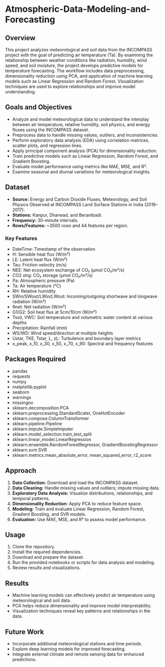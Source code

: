 # Atmospheric-Data-Modeling-and-Forecasting

## Overview

This project analyzes meteorological and soil data from the INCOMPASS project with the goal of predicting air temperature (Ta). By examining the relationship between weather conditions like radiation, humidity, wind speed, and soil moisture, the project develops predictive models for temperature forecasting. The workflow includes data preprocessing, dimensionality reduction using PCA, and application of machine learning models such as Linear Regression and Random Forest. Visualization techniques are used to explore relationships and improve model understanding.

## Goals and Objectives

- Analyze and model meteorological data to understand the interplay between air temperature, relative humidity, soil physics, and energy fluxes using the INCOMPASS dataset.
- Preprocess data to handle missing values, outliers, and inconsistencies.
- Perform exploratory data analysis (EDA) using correlation matrices, scatter plots, and regression lines.
- Apply principal component analysis (PCA) for dimensionality reduction.
- Train predictive models such as Linear Regression, Random Forest, and Gradient Boosting.
- Evaluate model performance using metrics like MAE, MSE, and R².
- Examine seasonal and diurnal variations for meteorological insights.

## Dataset

- **Source:** Energy and Carbon Dioxide Fluxes, Meteorology, and Soil Physics Observed at INCOMPASS Land Surface Stations in India (2016–2017).
- **Stations:** Kanpur, Dharwad, and Berambadi.
- **Frequency:** 30-minute intervals.
- **Rows/Features:** ~3500 rows and 44 features per region.

### Key Features

- DateTime: Timestamp of the observation
- H: Sensible heat flux (W/m²)
- LE: Latent heat flux (W/m²)
- Tau: Friction velocity (m/s)
- NEE: Net ecosystem exchange of CO₂ (μmol CO₂/m²/s)
- CO2 strg: CO₂ storage (μmol CO₂/m²/s)
- Pa: Atmospheric pressure (Pa)
- Ta: Air temperature (°C)
- RH: Relative humidity
- SWin/SWout/LWin/LWout: Incoming/outgoing shortwave and longwave radiation (W/m²)
- Rnet: Net radiation (W/m²)
- G1/G2: Soil heat flux at 5cm/10cm (W/m²)
- Tsoil, VWC: Soil temperature and volumetric water content at various depths
- Precipitation: Rainfall (mm)
- WS/WD: Wind speed/direction at multiple heights
- Ustar, TKE, Tstar, L, zL: Turbulence and boundary layer metrics
- x_peak, x_10, x_30, x_50, x_70, x_90: Spectral and frequency features

## Packages Required

- pandas
- requests
- numpy
- matplotlib.pyplot
- seaborn
- warnings
- missingno
- sklearn.decomposition.PCA
- sklearn.preprocessing.StandardScaler, OneHotEncoder
- sklearn.compose.ColumnTransformer
- sklearn.pipeline.Pipeline
- sklearn.impute.SimpleImputer
- sklearn.model_selection.train_test_split
- sklearn.linear_model.LinearRegression
- sklearn.ensemble.RandomForestRegressor, GradientBoostingRegressor
- sklearn.svm.SVR
- sklearn.metrics.mean_absolute_error, mean_squared_error, r2_score

## Approach

1. **Data Collection:** Download and load the INCOMPASS dataset.
2. **Data Cleaning:** Handle missing values and outliers; impute missing data.
3. **Exploratory Data Analysis:** Visualize distributions, relationships, and temporal patterns.
4. **Dimensionality Reduction:** Apply PCA to reduce feature space.
5. **Modeling:** Train and evaluate Linear Regression, Random Forest, Gradient Boosting, and SVR models.
6. **Evaluation:** Use MAE, MSE, and R² to assess model performance.

## Usage

1. Clone the repository.
2. Install the required dependencies.
3. Download and prepare the dataset.
4. Run the provided notebooks or scripts for data analysis and modeling.
5. Review results and visualizations.

## Results

- Machine learning models can effectively predict air temperature using meteorological and soil data.
- PCA helps reduce dimensionality and improve model interpretability.
- Visualization techniques reveal key patterns and relationships in the data.

## Future Work

- Incorporate additional meteorological stations and time periods.
- Explore deep learning models for improved forecasting.
- Integrate external climate and remote sensing data for enhanced predictions.
